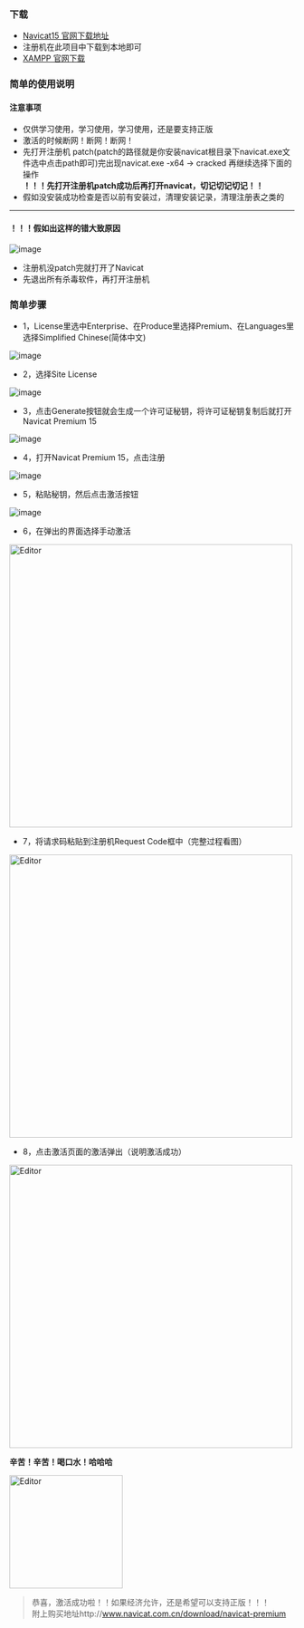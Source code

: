 ### 下载
* [Navicat15 官网下载地址](http://www.navicat.com.cn/download/navicat-premium)  
* 注册机在此项目中下载到本地即可  
* [XAMPP 官网下载](https://sourceforge.net/projects/xampp/files/)
### 简单的使用说明

#### 注意事项 
* 仅供学习使用，学习使用，学习使用，还是要支持正版
* 激活的时候断网！断网！断网！
* 先打开注册机 patch(patch的路径就是你安装navicat根目录下navicat.exe文件选中点击path即可)完出现navicat.exe -x64 -> cracked 再继续选择下面的操作  
**！！！先打开注册机patch成功后再打开navicat，切记切记切记！！**    
* 假如没安装成功检查是否以前有安装过，清理安装记录，清理注册表之类的
***
#### ！！！假如出这样的错大致原因  

![image](https://user-images.githubusercontent.com/21699695/117238464-84ea3600-ae5f-11eb-85a7-1dc648bc1bd3.png)

* 注册机没patch完就打开了Navicat
* 先退出所有杀毒软件，再打开注册机

### 简单步骤

* 1，License里选中Enterprise、在Produce里选择Premium、在Languages里选择Simplified Chinese(简体中文)  

 ![image](https://user-images.githubusercontent.com/21699695/117237744-253f5b00-ae5e-11eb-8852-e3dda6ee81d6.png)  
 
* 2，选择Site License  

 ![image](https://user-images.githubusercontent.com/21699695/117237814-47d17400-ae5e-11eb-8580-b17948158cdd.png)  
 
* 3，点击Generate按钮就会生成一个许可证秘钥，将许可证秘钥复制后就打开Navicat Premium 15  

![image](https://user-images.githubusercontent.com/21699695/117237869-6899c980-ae5e-11eb-8ca0-772e35c0d519.png)  

* 4，打开Navicat Premium 15，点击注册  

![image](https://user-images.githubusercontent.com/21699695/117237941-8cf5a600-ae5e-11eb-82f4-4b7c168ec17b.png)  

* 5，粘贴秘钥，然后点击激活按钮  

![image](https://user-images.githubusercontent.com/21699695/117237989-abf43800-ae5e-11eb-8d73-23c0f01a4720.png)  

* 6，在弹出的界面选择手动激活  

<div align="left">
  <img src="https://user-images.githubusercontent.com/21699695/117238026-b6163680-ae5e-11eb-8ff5-38661aa402aa.png" alt="Editor" width="500">
</div>

* 7，将请求码粘贴到注册机Request Code框中（完整过程看图） 

<div align="left">
  <img src="https://user-images.githubusercontent.com/21699695/117238049-c7f7d980-ae5e-11eb-80a5-d5545ab6a4d4.png" alt="Editor" width="500">
</div>

* 8，点击激活页面的激活弹出（说明激活成功）  
  
<div align="left">
  <img src="https://user-images.githubusercontent.com/21699695/117238063-ce865100-ae5e-11eb-83d8-870e837517d8.png" alt="Editor" width="500">
</div>

**辛苦！辛苦！喝口水！哈哈哈**
<div align="left">
  <img src="https://user-images.githubusercontent.com/21699695/121778277-d6a57f00-cbc8-11eb-9b28-13462b3fde2f.png" alt="Editor" width="200">
</div>

> 恭喜，激活成功啦！！如果经济允许，还是希望可以支持正版！！！  
> 附上购买地址http://www.navicat.com.cn/download/navicat-premium

